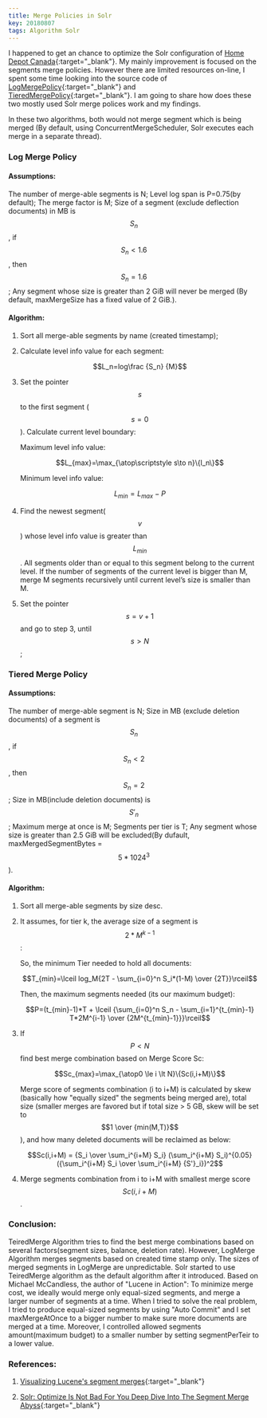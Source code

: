 ```yaml
---
title: Merge Policies in Solr 
key: 20180807
tags: Algorithm Solr
---
```


I happened to get an chance to optimize the Solr configuration of [Home Depot Canada](https://www.homedepot.ca){:target="_blank"}. My mainly improvement is focused on the segments merge policies. However there are limited resources on-line, I spent some time looking into the source code of [LogMergePolicy](https://github.com/apache/lucene-solr/blob/master/lucene/core/src/java/org/apache/lucene/index/LogByteSizeMergePolicy.java){:target="_blank"} and [TieredMergePolicy](https://github.com/apache/lucene-solr/blob/master/lucene/core/src/java/org/apache/lucene/index/TieredMergePolicy.java){:target="_blank"}. I am going to share how does these two mostly used Solr merge polices work and my findings.

<!--more-->
In these two algorithms, both would not merge segment which is being merged (By default, using ConcurrentMergeScheduler, Solr executes each merge in a separate thread).  

### Log Merge Policy

#### Assumptions: 

The number of merge-able segments is N; Level log span is P=0.75(by default); The merge factor is M; Size of a segment (exclude deflection documents) in MB is $$S_n$$, if $$S_n \lt 1.6$$, then $$S_n = 1.6$$; Any segment whose size is greater than 2 GiB will never be merged (By default, maxMergeSize has a fixed value of 2 GiB.).

#### Algorithm:

1. Sort all merge-able segments by name (created timestamp);
2. Calculate level info value for each segment:

    $$L_n=log\frac {S_n} {M}$$      

3. Set the pointer $$s$$  to the first segment ($$s=0$$). Calculate current level boundary:
   
   Maximum level info value:
   
   $$L_{max}=\max_{\atop\scriptstyle s\to n}\{l_n\}$$
   
   Minimum level info value:

   $$L_{min}=L_{max}-P$$
           
4. Find the newest segment($$v$$) whose level info value is greater than $$L_{min}$$. All segments older than or equal to this segment belong to the current level. If the number of segments of the current level is bigger than M, merge M segments recursively until current level’s size is smaller than M.

5. Set the pointer $$s=v+1$$ and go to step 3, until $$s \gt N$$;

### Tiered Merge Policy

#### Assumptions: 

The number of merge-able segment is N; Size in MB (exclude deletion documents) of a segment is $$S_n$$, if $$S_n \lt 2$$, then $$S_n = 2$$; Size in MB(include deletion documents) is $$S'_n$$; Maximum merge at once is M; Segments per tier is T; Any segment whose size is greater than 2.5 GiB will be excluded(By dufault, maxMergedSegmentBytes = $$5*1024^3$$).

#### Algorithm:

1. Sort all merge-able segments by size desc.

2. It assumes, for tier k, the average size of a segment is $$2*M^{k-1}$$:

   So, the minimum Tier needed to hold all documents:

   $$T_{min}=\lceil log_M{2T - \sum_{i=0}^n S_i*(1-M) \over {2T}}\rceil$$

   Then, the maximum segments needed (its our maximum budget):

   $$P=(t_{min}-1)*T + \lceil {\sum_{i=0}^n S_n  - \sum_{i=1}^{t_{min}-1} T*2M^{i-1} \over {2M^{t_{min}-1}}}\rceil$$

3. If $$P \lt N$$ find best merge combination based on Merge Score Sc:

   $$Sc_{max}=\max_{\atop0 \le i \lt N}\{Sc(i,i+M)\}$$

   Merge score of segments combination (i to i+M) is calculated by skew (basically how "equally sized" the segments being merged are), total size (smaller merges are favored but if total size > 5 GB, skew will be set to $$1 \over {min(M,T)}$$), and how many deleted documents will be reclaimed as below:
 
   $$Sc(i,i+M) = {S_i \over \sum_i^{i+M} S_i} (\sum_i^{i+M} S_i)^{0.05}  ({\sum_i^{i+M} S_i \over \sum_i^{i+M} {S'}_i})^2$$

4.  Merge segments combination from i to i+M with smallest merge score $$Sc(i,i+M)$$.

### Conclusion:

TeiredMerge Algorithm tries to find the best merge combinations based on several factors(segment sizes, balance, deletion rate). However, LogMerge Algorithm merges segments based on created time stamp only. The sizes of merged segments in LogMerge are unpredictable. Solr started to use TeiredMerge algorithm as the default algorithm after it introduced. Based on Michael McCandless, the author of "Lucene in Action":  To minimize merge cost, we ideally would merge only equal-sized segments, and merge a larger number of segments at a time. When I tried to solve the real problem, I tried to produce equal-sized segments by using "Auto Commit" and I set maxMergeAtOnce to a bigger number to make sure more documents are merged at a time. Moreover, I controlled allowed segments amount(maximum budget) to a smaller number by setting segmentPerTeir to a lower value.

### References:

1. [Visualizing Lucene's segment merges](http://blog.mikemccandless.com/2011/02/visualizing-lucenes-segment-merges.html){:target="_blank"}

2. [Solr: Optimize Is Not Bad For You Deep Dive Into The Segment Merge Abyss](https://www.youtube.com/watch?v=NM2dyQ3bc2w){:target="_blank"}
